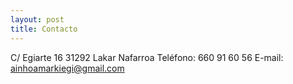 ```yaml
---
layout: post
title: Contacto
---
```


C/ Egiarte 16
31292 Lakar
Nafarroa
Teléfono: 660 91 60 56
E-mail: ainhoamarkiegi@gmail.com
